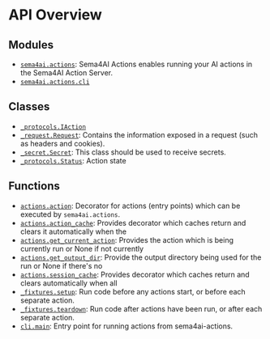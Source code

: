 <!-- markdownlint-disable -->

# API Overview

## Modules

- [`sema4ai.actions`](./sema4ai.actions.md#module-sema4aiactions): Sema4AI Actions enables running your AI actions in the Sema4AI Action Server.
- [`sema4ai.actions.cli`](./sema4ai.actions.cli.md#module-sema4aiactionscli)

## Classes

- [`_protocols.IAction`](./sema4ai.actions._protocols.md#class-iaction)
- [`_request.Request`](./sema4ai.actions._request.md#class-request): Contains the information exposed in a request (such as headers and cookies).
- [`_secret.Secret`](./sema4ai.actions._secret.md#class-secret): This class should be used to receive secrets.
- [`_protocols.Status`](./sema4ai.actions._protocols.md#class-status): Action state

## Functions

- [`actions.action`](./sema4ai.actions.md#function-action): Decorator for actions (entry points) which can be executed by `sema4ai.actions`.
- [`actions.action_cache`](./sema4ai.actions.md#function-action_cache): Provides decorator which caches return and clears it automatically when the
- [`actions.get_current_action`](./sema4ai.actions.md#function-get_current_action): Provides the action which is being currently run or None if not currently
- [`actions.get_output_dir`](./sema4ai.actions.md#function-get_output_dir): Provide the output directory being used for the run or None if there's no
- [`actions.session_cache`](./sema4ai.actions.md#function-session_cache): Provides decorator which caches return and clears automatically when all
- [`_fixtures.setup`](./sema4ai.actions._fixtures.md#function-setup): Run code before any actions start, or before each separate action.
- [`_fixtures.teardown`](./sema4ai.actions._fixtures.md#function-teardown): Run code after actions have been run, or after each separate action.
- [`cli.main`](./sema4ai.actions.cli.md#function-main): Entry point for running actions from sema4ai-actions.
